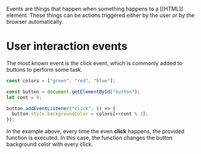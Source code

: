 Events are things that happen when something happens to a [[HTML]] element. These things can be actions triggered either by the user or by the browser automatically.

# User interaction events

The most known event is the click event, which is commonly added to buttons to perform some task.

```js
const colors = ["green", "red", "blue"];

const button = document.getElementById("button");
let cont = 0;

button.addEventListener("click", () => {
  button.style.backgroundColor = colors[++cont % 3];
});

```

In the example above, every time the even **click** happens, the provided function is executed. In this case, the function changes the button background color with every click.